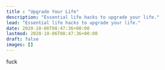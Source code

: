 ```yaml
---
title : "Upgrade Your Life"
description: "Essential life hacks to upgrade your life."
lead: "Essential life hacks to upgrade your life."
date: 2020-10-06T08:47:36+00:00
lastmod: 2020-10-06T08:47:36+00:00
draft: false
images: []
---
```


fuck
